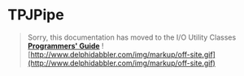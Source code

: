 # TPJPipe #

> Sorry, this documentation has moved to the I/O Utility Classes **[Programmers' Guide](http://wiki.delphidabbler.com/index.php/Docs/TPJPipe)** ![http://www.delphidabbler.com/img/markup/off-site.gif](http://www.delphidabbler.com/img/markup/off-site.gif)
